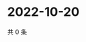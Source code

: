 # 2022-10-20

共 0 条

<!-- BEGIN WEIBO -->
<!-- 最后更新时间 Thu Oct 20 2022 07:08:15 GMT+0800 (China Standard Time) -->

<!-- END WEIBO -->
